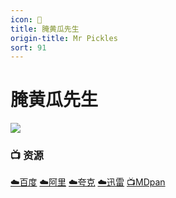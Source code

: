 ```yaml
---
icon: 🥒
title: 腌黄瓜先生
origin-title: Mr Pickles
sort: 91
---
```

# 腌黄瓜先生

![](/assets/image/%E6%9C%AA%E6%A0%87%E9%A2%98-1.jpg)

### 📺 资源 <Badge type="tip" text="YYeTs人人字幕组" />

[☁️百度](https://pan.baidu.com/s/1G5ueHMBVhvzwQj9k04_aiw?pwd=hthw#list/path=%2F) [☁️阿里](https://www.alipan.com/s/Et3ZaqAZhoB) [☁️夸克](https://pan.quark.cn/s/9aef4e80b855) [☁️迅雷](https://pan.xunlei.com/s/VOO67gaYUt957gvvjAIGdZJkA1?pwd=nkt4#) [📺MDpan](https://pan.mdsub.top/%E8%85%8C%E9%BB%84%E7%93%9C%E5%85%88%E7%94%9F)
